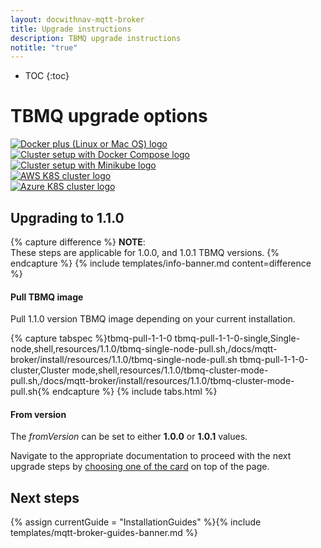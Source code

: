```yaml
---
layout: docwithnav-mqtt-broker
title: Upgrade instructions
description: TBMQ upgrade instructions
notitle: "true"
---
```


* TOC
{:toc}

<div class="installation-options">
    <div class="install-options-header">
       <div class="install-options-hero">
          <div class="container">
            <div class="install-options-hero-content">
                <h1>TBMQ upgrade options</h1>
            </div>
            <div class="deployment-container one-line-deployment-container">
                <div class="deployment-div">
                    <div class="container">
                        <div class="deployment-section deployment-on-premise active" id="onPremise">
                           <div class="deployment-cards">
                                <div class="deployment-cards-container">
                                    <div class="deployment-card-block">
                                        <a href="/docs/mqtt-broker/install/docker/#upgrading">
                                            <span>
                                                <div class="deployment-logo">
                                                    <img width="" src="https://img.thingsboard.io/install/platform/docker-linux-macos.svg" title="Docker (Linux or Mac OS)" alt="Docker plus (Linux or Mac OS) logo">
                                                 </div>
                                            </span>
                                        </a>
                                    </div>
                                    <div class="deployment-card-block">
                                        <a href="/docs/mqtt-broker/install/cluster/docker-compose-setup/#upgrading">
                                            <span>
                                                <div class="deployment-logo">
                                                    <img width="" src="https://img.thingsboard.io/install/cluster/docker-compose.svg" title="Cluster setup with Docker Compose" alt="Cluster setup with Docker Compose logo">
                                                 </div>
                                            </span>
                                        </a>
                                    </div>
                                    <div class="deployment-card-block">
                                        <a href="/docs/mqtt-broker/install/cluster/minikube-cluster-setup/#upgrading">
                                            <span>
                                                <div class="deployment-logo">
                                                    <img width="" src="https://img.thingsboard.io/install/cluster/minikube.svg" title="Cluster setup with Minikube" alt="Cluster setup with Minikube logo">
                                                 </div>
                                            </span>
                                        </a>
                                    </div>
                                    <div class="deployment-card-block">
                                        <a href="/docs/mqtt-broker/install/cluster/aws-cluster-setup/#upgrading">
                                            <span>
                                                <div class="deployment-logo">
                                                    <img width="" src="https://img.thingsboard.io/install/cloud/eks.svg" title="Cluster setup on EKS" alt="AWS K8S cluster logo">
                                                 </div>
                                            </span>
                                        </a>
                                    </div>
                                    <div class="deployment-card-block">
                                        <a href="/docs/mqtt-broker/install/cluster/azure-cluster-setup/#upgrading">
                                            <span>
                                                <div class="deployment-logo">
                                                    <img width="" src="https://img.thingsboard.io/install/cloud/azure.svg" title="Cluster setup on AKS" alt="Azure K8S cluster logo">
                                                 </div>
                                            </span>
                                        </a>
                                    </div>
                               </div>
                            </div>
                        </div>
                    </div>
                </div>
            </div>
          </div>
       </div>
    </div>
</div>

## Upgrading to 1.1.0

{% capture difference %}
**NOTE**:
<br>
These steps are applicable for 1.0.0, and 1.0.1 TBMQ versions.
{% endcapture %}
{% include templates/info-banner.md content=difference %}

#### Pull TBMQ image

Pull 1.1.0 version TBMQ image depending on your current installation.

{% capture tabspec %}tbmq-pull-1-1-0
tbmq-pull-1-1-0-single,Single-node,shell,resources/1.1.0/tbmq-single-node-pull.sh,/docs/mqtt-broker/install/resources/1.1.0/tbmq-single-node-pull.sh
tbmq-pull-1-1-0-cluster,Cluster mode,shell,resources/1.1.0/tbmq-cluster-mode-pull.sh,/docs/mqtt-broker/install/resources/1.1.0/tbmq-cluster-mode-pull.sh{% endcapture %}
{% include tabs.html %}

#### From version

The _fromVersion_ can be set to either **1.0.0** or **1.0.1** values.

Navigate to the appropriate documentation to proceed with the next upgrade steps by [choosing one of the card](/docs/mqtt-broker/install/upgrade-instructions/) 
on top of the page.

## Next steps

{% assign currentGuide = "InstallationGuides" %}{% include templates/mqtt-broker-guides-banner.md %}
